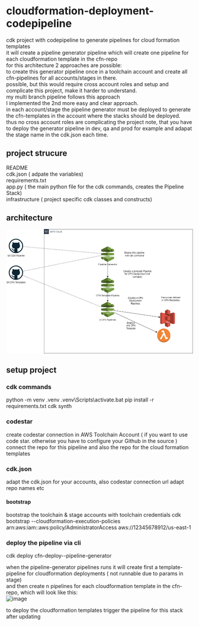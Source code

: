 

# cloudformation-deployment-codepipeline
cdk project with codepipeline to generate pipelines for cloud formation templates  
it will create a pipeline generator pipeline which will create one pipeline for each cloudformation template in the cfn-repo  
for this architecture 2 approaches are possible:  
to create this generator pipeline once in a toolchain account and create all cfn-pipelines for all accounts/stages in there.  
possible, but this would require cross account roles and setup and complicate this project, make it harder to understand.  
my multi branch pipeline follows this approach  
I implemented the 2nd more easy and clear approach.  
in each account/stage the pipeline generator must be deployed to generate the cfn-templates in the account where the stacks should be deployed.  
thus no cross account roles are complicating the project 
note, that you have to deploy the generator pipeline in dev, qa and prod for example and adapat the stage name in the cdk.json each time.  


## project strucure
  
README  
cdk.json ( adpate the variables)  
requirements.txt  
app.py ( the main python file for the cdk commands, creates the Pipeline Stack)  
infrastructure ( project specific cdk classes and constructs)  
 

## architecture
![image](https://github.com/wolfgangunger/cdk-cfn-pipeline/blob/main/pipeline-cfn.jpg)


## setup project
### cdk commands
python -m venv .venv
.venv\Scripts\activate.bat
pip install -r requirements.txt
cdk synth
### codestar
create codestar connection in AWS Toolchain Account ( if you want to use code star. otherwise you have to configure your Github in the source )
connect the repo for this pipeline and also the repo for the cloud formation templates  

### cdk.json
adapt the cdk.json for your accounts, also codestar connection url
adapt repo  names etc


#### bootstrap
bootstrap the toolchain & stage accounts
with toolchain credentials
cdk bootstrap   --cloudformation-execution-policies arn:aws:iam::aws:policy/AdministratorAccess  aws://12345678912/us-east-1




### deploy the pipeline via cli    
cdk deploy  cfn-deploy--pipeline-generator
  

when the pipeline-generator pipelines runs it will create first a template-pipeline for cloudformation deployments ( not runnable due to params in stage)  
and then create n pipelines for each cloudformation template in the cfn-repo, which will look like this:  
![image](https://github.com/wolfgangunger/cdk-cfn-pipeline/blob/main/feature-pipeline-cfn.jpg)

to deploy the cloudformation templates trigger the pipeline for this stack after updating  




